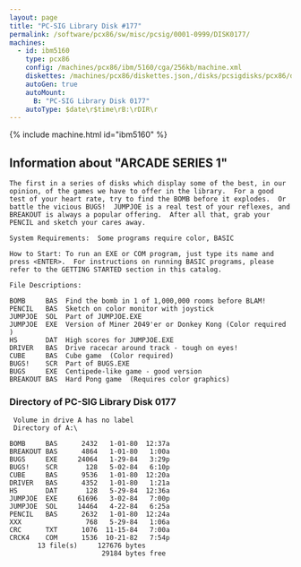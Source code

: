 ```yaml
---
layout: page
title: "PC-SIG Library Disk #177"
permalink: /software/pcx86/sw/misc/pcsig/0001-0999/DISK0177/
machines:
  - id: ibm5160
    type: pcx86
    config: /machines/pcx86/ibm/5160/cga/256kb/machine.xml
    diskettes: /machines/pcx86/diskettes.json,/disks/pcsigdisks/pcx86/diskettes.json
    autoGen: true
    autoMount:
      B: "PC-SIG Library Disk 0177"
    autoType: $date\r$time\rB:\rDIR\r
---
```


{% include machine.html id="ibm5160" %}

## Information about "ARCADE SERIES 1"

    The first in a series of disks which display some of the best, in our
    opinion, of the games we have to offer in the library.  For a good
    test of your heart rate, try to find the BOMB before it explodes.  Or
    battle the vicious BUGS!  JUMPJOE is a real test of your reflexes, and
    BREAKOUT is always a popular offering.  After all that, grab your
    PENCIL and sketch your cares away.
    
    System Requirements:  Some programs require color, BASIC
    
    How to Start: To run an EXE or COM program, just type its name and
    press <ENTER>.  For instructions on running BASIC programs, please
    refer to the GETTING STARTED section in this catalog.
    
    File Descriptions:
    
    BOMB     BAS  Find the bomb in 1 of 1,000,000 rooms before BLAM!
    PENCIL   BAS  Sketch on color monitor with joystick
    JUMPJOE  SOL  Part of JUMPJOE.EXE
    JUMPJOE  EXE  Version of Miner 2049'er or Donkey Kong (Color required )
    HS       DAT  High scores for JUMPJOE.EXE
    DRIVER   BAS  Drive racecar around track - tough on eyes!
    CUBE     BAS  Cube game  (Color required)
    BUGS!    SCR  Part of BUGS.EXE
    BUGS     EXE  Centipede-like game - good version
    BREAKOUT BAS  Hard Pong game  (Requires color graphics)

### Directory of PC-SIG Library Disk 0177

     Volume in drive A has no label
     Directory of A:\

    BOMB     BAS      2432   1-01-80  12:37a
    BREAKOUT BAS      4864   1-01-80   1:00a
    BUGS     EXE     24064   1-29-84   3:29p
    BUGS!    SCR       128   5-02-84   6:10p
    CUBE     BAS      9536   1-01-80  12:20a
    DRIVER   BAS      4352   1-01-80   1:21a
    HS       DAT       128   5-29-84  12:36a
    JUMPJOE  EXE     61696   3-02-84   7:00p
    JUMPJOE  SOL     14464   4-22-84   6:25a
    PENCIL   BAS      2632   1-01-80  12:24a
    XXX                768   5-29-84   1:06a
    CRC      TXT      1076  11-15-84   7:00a
    CRCK4    COM      1536  10-21-82   7:54p
           13 file(s)     127676 bytes
                           29184 bytes free
